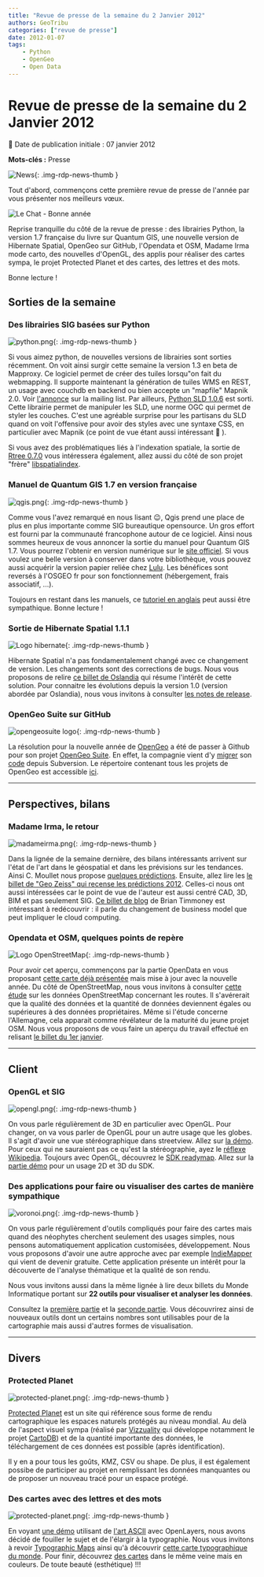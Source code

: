 ```yaml
---
title: "Revue de presse de la semaine du 2 Janvier 2012"
authors: GeoTribu
categories: ["revue de presse"]
date: 2012-01-07
tags: 
    - Python
    - OpenGeo
    - Open Data
---
```


# Revue de presse de la semaine du 2 Janvier 2012

:calendar: Date de publication initiale : 07 janvier 2012

**Mots-clés :** Presse

![News](https://cdn.geotribu.fr/img/internal/icons-rdp-news/news.png "Icône news générique"){: .img-rdp-news-thumb }

Tout d'abord, commençons cette première revue de presse de l'année par vous présenter nos meilleurs vœux.  

![Le Chat - Bonne année](https://cdn.geotribu.fr/img/articles-blog-rdp/divers/lechatnouvelan.jpg "Le Chat - Bonne année")

Reprise tranquille du côté de la revue de presse : des librairies Python, la version 1.7 française du livre sur Quantum GIS, une nouvelle version de Hibernate Spatial, OpenGeo sur GitHub, l'Opendata et OSM, Madame Irma mode carto, des nouvelles d'OpenGL, des applis pour réaliser des cartes sympa, le projet Protected Planet et des cartes, des lettres et des mots.

Bonne lecture !

## Sorties de la semaine

### Des librairies SIG basées sur Python

![python.png](https://cdn.geotribu.fr/img/logos-icones/programmation/python.png){: .img-rdp-news-thumb }

Si vous aimez python, de nouvelles versions de librairies sont sorties récemment. On voit ainsi surgir cette semaine la version 1.3 en beta de Mapproxy. Ce logiciel permet de créer des tuiles lorsqu"on fait du webmapping. Il supporte maintenant la génération de tuiles WMS en REST, un usage avec couchdb en backend ou bien accepte un "mapfile" Mapnik 2.0. Voir [l'annonce](http://lists.osgeo.org/pipermail/mapproxy/2012-January/000896.html) sur la mailing list. Par ailleurs, [Python SLD 1.0.6](http://pypi.python.org/pypi/python-sld/) est sorti. Cette librairie permet de manipuler les SLD, une norme OGC qui permet de styler les couches. C'est une agréable surprise pour les partisans du SLD quand on voit l'offensive pour avoir des styles avec une syntaxe CSS, en particulier avec Mapnik (ce point de vue étant aussi intéressant :slightly_smiling_face: ).

Si vous avez des problématiques liés à l'indexation spatiale, la sortie de [Rtree 0.7.0](http://pypi.python.org/pypi/Rtree/) vous intéressera également, allez aussi du côté de son projet "frère" [libspatialindex](http://libspatialindex.github.com/).

### Manuel de Quantum GIS 1.7 en version française

![qgis.png](https://cdn.geotribu.fr/img/logos-icones/logiciels_librairies/qgis.png){: .img-rdp-news-thumb }

Comme vous l'avez remarqué en nous lisant :wink:, Qgis prend une place de plus en plus importante comme SIG bureautique opensource. Un gros effort est fourni par la communauté francophone autour de ce logiciel. Ainsi nous sommes heureux de vous annoncer la sortie du manuel pour Quantum GIS 1.7. Vous pourrez l'obtenir en version numérique sur le [site officiel](https://www.qgis.org/fr/documentation/manuels.html). Si vous voulez une belle version à conserver dans votre bibliothèque, vous pouvez aussi acquérir la version papier reliée chez [Lulu](http://www.lulu.com/product/couverture-souple/quantum-gis-17---manuel-utilisateur/18725761?productTrackingContext=search_results/search_shelf/center/1). Les bénéfices sont reversés à l'OSGEO fr pour son fonctionnement (hébergement, frais associatif, ...).  

Toujours en restant dans les manuels, ce [tutoriel en anglais](http://maps.cga.harvard.edu/qgis/) peut aussi être sympathique. Bonne lecture !

### Sortie de Hibernate Spatial 1.1.1

![Logo hibernate](https://cdn.geotribu.fr/img/logos-icones/logiciels_librairies/hibernate.jpg){: .img-rdp-news-thumb }

Hibernate Spatial n'a pas fondamentalement changé avec ce changement de version. Les changements sont des corrections de bugs. Nous vous proposons de relire [ce billet de Oslandia](http://www.oslandia.com/tech/?p=692) qui résume l'intérêt de cette solution. Pour connaitre les évolutions depuis la version 1.0 (version abordée par Oslandia), nous vous invitons à consulter [les notes de release](http://www.hibernatespatial.org/release_notes.html).

### OpenGeo Suite sur GitHub

![opengeosuite logo](https://cdn.geotribu.fr/img/logos-icones/logiciels_librairies/opengeosuite.png){: .img-rdp-news-thumb }

La résolution pour la nouvelle année de [OpenGeo](http://opengeo.org/) a été de passer à Github pour son projet [OpenGeo Suite](http://opengeo.org/technology/suite/). En effet, la compagnie vient d'y [migrer](http://blog.opengeo.org/2012/01/03/opengeo-suite-now-on-github/) son [code](https://github.com/opengeo/suite/) depuis Subversion. Le répertoire contenant tous les projets de OpenGeo est accessible [ici](https://github.com/opengeo/).

----

## Perspectives, bilans

### Madame Irma, le retour

![madameirma.png](https://cdn.geotribu.fr/img/internal/icons-rdp-news/globe_boule_cristal_divination.jpg){: .img-rdp-news-thumb }

Dans la lignée de la semaine dernière, des bilans intéressants arrivent sur l'état de l'art dans le géospatial et dans les prévisions sur les tendances. Ainsi C. Moullet nous propose [quelques prédictions](http://www.cedricmoullet.com/news/seven2012geopredictions). Ensuite, allez lire les [le billet de "Geo Zeiss" qui recense les prédictions 2012](http://geospatial.blogs.com/geospatial/2012/01/interesting-predictions-for-the-geospatial-sector-in-2012.html). Celles-ci nous ont aussi intéressées car le point de vue de l'auteur est aussi centré CAD, 3D, BIM et pas seulement SIG. [Ce billet de blog](http://mapbrief.com/2011/07/27/dear-esri-business-partner-your-revenue-model-died-last-week/) de Brian Timmoney est intéressant à redécouvrir : il parle du changement de business model que peut impliquer le cloud computing.

### Opendata et OSM, quelques points de repère

![Logo OpenStreetMap](https://cdn.geotribu.fr/img/logos-icones/OpenStreetMap/Openstreetmap.png){: .img-rdp-news-thumb }

Pour avoir cet aperçu, commençons par la partie OpenData en vous proposant [cette carte déjà présentée](https://libertic.wordpress.com/) mais mise à jour avec la nouvelle année. Du côté de OpenStreetMap, nous vous invitons à consulter [cette étude](http://www.mdpi.com/1999-5903/4/1/1/) sur les données OpenStreetMap concernant les routes. Il s'avérerait que la qualité des données et la quantité de données deviennent égales ou supérieures à des données propriétaires. Même si l'étude concerne l'Allemagne, cela apparait comme révélateur de la maturité du jeune projet OSM. Nous vous proposons de vous faire un aperçu du travail effectué en relisant [le billet du 1er janvier](http://www.geotribu.net/node/485).

----

## Client

### OpenGL et SIG

![opengl.png](https://cdn.geotribu.fr/img/logos-icones/logiciels_librairies/opengl.png){: .img-rdp-news-thumb }

On vous parle régulièrement de 3D en particulier avec OpenGL. Pour changer, on va vous parler de OpenGL pour un autre usage que les globes.  
Il s'agit d'avoir une vue stéréographique dans streetview. Allez sur [la démo](http://notlion.github.com/streetview-stereographic/#o=0,0,0,1&p=22.27844,114.16438). Pour ceux qui ne sauraient pas ce qu'est la stéréographie, ayez le [réflexe Wikipedia](https://fr.wikipedia.org/wiki/St%C3%A9r%C3%A9ographie). Toujours avec OpenGL, découvrez le [SDK readymap](http://readymap.com/websdk.html). Allez sur la [partie démo](http://demo.pelicanmapping.com/rmweb/webgl/tests/index.html) pour un usage 2D et 3D du SDK.

### Des applications pour faire ou visualiser des cartes de manière sympathique

![voronoi.png](https://cdn.geotribu.fr/img/logos-icones/divers/voronoi.png){: .img-rdp-news-thumb }

On vous parle régulièrement d'outils compliqués pour faire des cartes mais quand des néophytes cherchent seulement des usages simples, nous pensons automatiquement application customisées, développement. Nous vous proposons d'avoir une autre approche avec par exemple [IndieMapper](http://indiemapper.com/app/) qui vient de devenir gratuite. Cette application présente un intérêt pour la découverte de l'analyse thématique et la qualité de son rendu.

Nous vous invitons aussi dans la même lignée à lire deux billets du Monde Informatique portant sur **22 outils pour visualiser et analyser les données**.

Consultez la [première partie](https://www.lemondeinformatique.fr/actualites/lire-22-outils-gratuits-pour-visualiser-et-analyser-les-donnees-1ere-partie-47241.html) et la [seconde partie](https://www.lemondeinformatique.fr/actualites/lire-22-outils-gratuits-pour-visualiser-et-analyser-les-donnees-2eme-partie-47276.html). Vous découvrirez ainsi de nouveaux outils dont un certains nombres sont utilisables pour de la cartographie mais aussi d'autres formes de visualisation.

----

## Divers

### Protected Planet

![protected-planet.png](https://cdn.geotribu.fr/img/logos-icones/entreprises_association/protected_planet.jpg){: .img-rdp-news-thumb }

[Protected Planet](https://www.protectedplanet.net/) est un site qui référence sous forme de rendu cartographique les espaces naturels protégés au niveau mondial. Au delà de l'aspect visuel sympa (réalisé par [Vizzuality](http://www.vizzuality.com/) qui développe notamment le projet [CartoDB](http://cartodb.com/)) et de la quantité importante des données, le téléchargement de ces données est possible (après identification).

Il y en a pour tous les goûts, KMZ, CSV ou shape. De plus, il est également possibe de participer au projet en remplissant les données manquantes ou de proposer un nouveau tracé pour un espace protégé.

### Des cartes avec des lettres et des mots

![protected-planet.png](https://cdn.geotribu.fr/img/articles-blog-rdp/capture-ecran/carte_typographie.jpg){: .img-rdp-news-thumb }

En voyant [une démo](http://demo.mapfish.org/asciimap/examples/fullScreen.html) utilisant de [l'art ASCII](https://fr.wikipedia.org/wiki/Art_ASCII) avec OpenLayers, nous avons décidé de fouiller le sujet et de l'élargir à la typographie. Nous vous invitons à revoir [Typographic Maps](http://store.axismaps.com/) ainsi qu'à découvrir [cette carte typographique du monde](http://www.fubiz.net/2011/03/22/typographical-map-of-the-world/). Pour finir, découvrez [des cartes](http://www.brainpickings.org/index.php/2011/10/21/paula-scher-maps/) dans le même veine mais en couleurs. De toute beauté (esthétique) !!!
